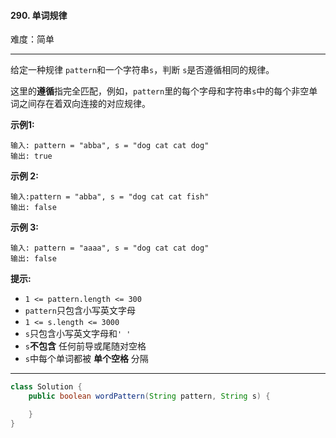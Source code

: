 #### 290. 单词规律

难度：简单

---

给定一种规律 `pattern`和一个字符串`s`，判断 `s`是否遵循相同的规律。

这里的**遵循**指完全匹配，例如，`pattern`里的每个字母和字符串`s`中的每个非空单词之间存在着双向连接的对应规律。

**示例1:**

```
输入: pattern = "abba", s = "dog cat cat dog"
输出: true
```

**示例 2:**

```
输入:pattern = "abba", s = "dog cat cat fish"
输出: false
```

**示例 3:**

```
输入: pattern = "aaaa", s = "dog cat cat dog"
输出: false
```

**提示:**

* `1 <= pattern.length <= 300`
* `pattern`只包含小写英文字母
* `1 <= s.length <= 3000`
* `s`只包含小写英文字母和`' '`
* `s`**不包含**  任何前导或尾随对空格
* `s`中每个单词都被  **单个空格**  分隔

---

```Java
class Solution {
    public boolean wordPattern(String pattern, String s) {

    }
}
```